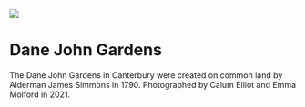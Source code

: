 <a href="https://juncture-digital.org"><img src="https://gitcdn.link/repo/jstor-labs/juncture/main/images/ve-button.png"></a>

<param ve-config header="header" main="now-and-then">

<param ve-compare manifest="gh:kent-map/images/Dane_John_Gardens_2021.yaml" region="pct:0,10,90,85">
<param ve-compare manifest="gh:kent-map/images/Dane_John_Gardens_1905.yaml" region="pct:0,14,86,100">

# Dane John Gardens

The Dane John Gardens in Canterbury were created on common land by Alderman James Simmons in 1790. Photographed by Calum Elliot and Emma Molford in 2021.
